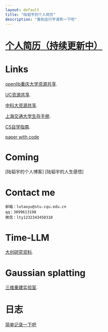 ```yaml
---
layout: default
title: "陆韬宇的个人网页"
description: "看到这行字请笑一下吧"
---
```

# [个人简历（持续更新中）](./lutaoyuCV.html)

# Links<br>

[openlib重庆大学资源共享](https://cqu-openlib.cn/).<br>

[UC资源共享](https://github.com/horaceyi/CQU-UC-JCI).<br>

[中科大资源共享](https://ustc-resource.github.io/USTC-Course).<br>

[上海交通大学生存手册](https://survivesjtu.gitbook.io/survivesjtumanual).<br>

[CS自学指南](https://csdiy.wiki/).<br>

[paper with code](https://paperswithcode.com/)<br>

# Coming

[陆韬宇的个人博客]
[陆韬宇的人生感悟]

# Contact me
```
邮箱：lutaoyu@stu.cqu.edu.cn 
qq：3899613198
微信：lty1232343450318
```

# Time-LLM
[大创研究资料](./timellm.html).<br>

# Gaussian splatting
[三维重建实验室](./gaussian.html).<br>

# 日志
[简单记录一下吧](./log)



